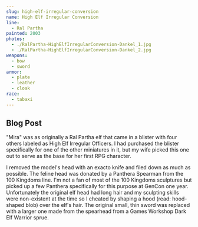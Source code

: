 ```yaml
---
slug: high-elf-irregular-conversion
name: High Elf Irregular Conversion
line:
  - Ral Partha
painted: 2003
photos:
  - ./RalPartha-HighElfIrregularConversion-Dankel_1.jpg
  - ./RalPartha-HighElfIrregularConversion-Dankel_2.jpg
weapons:
  - bow
  - sword
armor:
  - plate
  - leather
  - cloak
race:
  - tabaxi
---
```


## Blog Post

"Mira" was as originally a Ral Partha elf that came in a blister with four others labeled as High Elf Irregular Officers. I had purchased the blister specifically for one of the other miniatures in it, but my wife picked this one out to serve as the base for her first RPG character.

I removed the model's head with an exacto knife and filed down as much as possible. The feline head was donated by a Panthera Spearman from the 100 Kingdoms line. I'm not a fan of most of the 100 Kingdoms sculptures but picked up a few Panthera specifically for this purpose at GenCon one year. Unfortunately the original elf head had long hair and my sculpting skills were non-existent at the time so I cheated by shaping a hood (read: hood-shaped blob) over the elf's hair. The original small, thin sword was replaced with a larger one made from the spearhead from a Games Workshop Dark Elf Warrior sprue.

